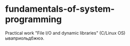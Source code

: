 # fundamentals-of-system-programming
Practical work "File I/O and dynamic libraries" (C/Linux OS)
ываприольдбжюэ.
